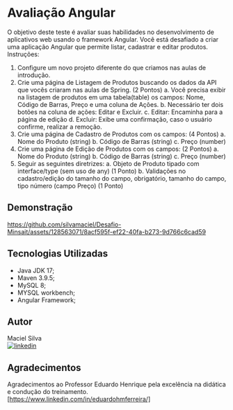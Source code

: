 # Avaliação Angular 

O objetivo deste teste é avaliar suas habilidades no desenvolvimento de aplicativos web usando o
framework Angular. Você está desafiado a criar uma aplicação Angular que permite listar, cadastrar e
editar produtos.
Instruções:
1. Configure um novo projeto diferente do que criamos nas aulas de introdução.
2. Crie uma página de Listagem de Produtos buscando os dados da API que vocês criaram nas
aulas de Spring. (2 Pontos)
a. Você precisa exibir na listagem de produtos em uma tabela(table) os campos: Nome,
Código de Barras, Preço e uma coluna de Ações.
b. Necessário ter dois botões na coluna de ações: Editar e Excluir.
c. Editar: Encaminha para a página de edição
d. Excluir: Exibe uma confirmação, caso o usuário confirme, realizar a remoção.
3. Crie uma página de Cadastro de Produtos com os campos: (4 Pontos)
a. Nome do Produto (string)
b. Código de Barras (string)
c. Preço (number)
4. Crie uma página de Edição de Produtos com os campos: (2 Pontos)
a. Nome do Produto (string)
b. Código de Barras (string)
c. Preço (number)
5. Seguir as seguintes diretrizes:
a. Objeto de Produto tipado com interface/type (sem uso de any) (1 Ponto)
b. Validações no cadastro/edição do tamanho do campo, obrigatório, tamanho do campo,
tipo número (campo Preço) (1 Ponto)

## Demonstração



https://github.com/silvamaciel/Desafio-Minsait/assets/128563071/8acf595f-ef22-40fa-b273-9d766c6cad59




## Tecnologias Utilizadas

- Java JDK 17;
- Maven 3.9.5;
- MySQL 8;
- MYSQL workbench;
- Angular Framework;

## Autor
Maciel Silva <br> [![linkedin](https://img.shields.io/badge/LinkedIn-0077B5?style=for-the-badge&logo=linkedin&logoColor=white)](https://www.linkedin.com/in/silvamaciel/)

## Agradecimentos
Agradecimentos ao Professor Eduardo Henrique pela excelência na didática e condução do treinamento. [https://www.linkedin.com/in/eduardohmferreira/]
